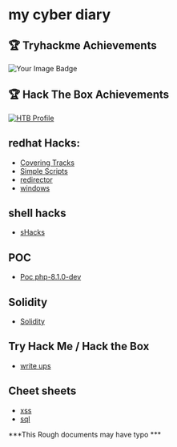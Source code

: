 # my cyber diary


## 🏆 Tryhackme Achievements
<img src="https://tryhackme-badges.s3.amazonaws.com/blackmoonswidow.png" alt="Your Image Badge" />

## 🏆 Hack The Box Achievements
[![HTB Profile](https://www.hackthebox.com/badge/image/396497)](https://app.hackthebox.com/profile/396497)


## **redhat Hacks:**
* [Covering Tracks](redhat/cover_tracks.md)
* [Simple Scripts](redhat/scripts.md)
* [redirector](redhat/redirect.md)
* [windows](redhat/windows.md)

## shell hacks
* [sHacks](sHacks/index.md)

## POC
* [Poc php-8.1.0-dev](pocs/php-8.1.0-dev.md)

## Solidity
* [Solidity](solidity/index.md)


## Try Hack Me / Hack the Box
* [write ups](thm/index.md)

## Cheet sheets
* [xss](cheetsheet/xss.md)
* [sql](cheetsheet/sql.md)


***This Rough documents may have typo ***

